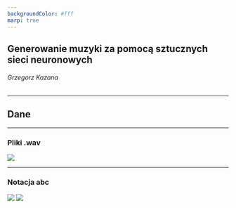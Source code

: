 ```yaml
---
backgroundColor: #fff
marp: true
---
```


## Generowanie muzyki za pomocą sztucznych sieci neuronowych

###### Grzegorz Kazana

---

## Dane

---

### Pliki .wav

![](https://cloudinary-res.cloudinary.com/image/upload/c_fill,w_770/dpr_3.0,f_auto,fl_lossy,q_auto/waveform_post.png)

---

### Notacja abc

![](abc_example.png)
![](abc_example_notes.png)
